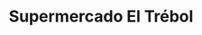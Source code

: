 ---
title: "Supermercado El Trébol"
url: /valdivia/supermercado-el-trebol-avenida-simpson/
shop: supermercado
---